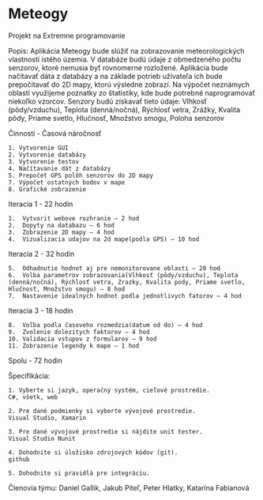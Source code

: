 # Meteogy
Projekt na Extremne programovanie

Popis:
Aplikácia Meteogy bude slúžiť na zobrazovanie meteorologických vlastností istého územia. V databáze budú údaje z obmedzeného počtu senzorov,
ktoré nemusia byť rovnomerne rozložené. Aplikácia bude načítavať dáta z databázy a na základe potrieb užívateľa ich bude prepočítavať
do 2D mapy, ktorú výsledne zobrazí. Na výpočet neznámych oblastí využijeme poznatky zo štatistiky, kde bude potrebné naprogramovať niekoľko vzorcov.
Senzory budú získavať tieto údaje:
	Vlhkosť (pôdy/vzduchu),
	Teplota (denná/nočná),
	Rýchlosť vetra,
	Zrážky,
	Kvalita pôdy,
	Priame svetlo,
	Hlučnosť,
	Množstvo smogu,
	Poloha senzorov

	
Činnosti - Časová náročnosť

	1. Vytvorenie GUI
	2. Vytvorenie databázy
	3. Vytvorenie testov
	4. Načítavanie dát z databázy
	5. Prepočet GPS polôh senzorov do 2D mapy
	7. Výpočet ostatných bodov v mape
	8. Grafické zobrazenie


Iteracia 1 - 22 hodin


	1.	Vytvorit webove rozhranie – 2 hod
	2.	Dopyty na databazu – 6 hod
	3.	Zobrazenie 2D mapy – 4 hod
	4.	Vizualizacia udajov na 2d mape(podla GPS) – 10 hod


Iteracia 2 - 32 hodin


	5.	Odhadnutie hodnot aj pre nemonitorovane oblasti – 20 hod
	6.	Volba parametrov zobrazovania(Vlhkosť (pôdy/vzduchu), Teplota (denná/nočná), Rýchlosť vetra, Zrazky, Kvalita pody, Priame svetlo, Hlučnosť, Množstvo smogu) – 8 hod
	7.	Nastavenie idealnych hodnot podla jednotlivych fatorov – 4 hod


Iteracia 3 - 18 hodin


	8.	Voľba podla časoveho rozmedzia(datum od do) – 4 hod
	9.	Zvolenie dolezitych faktorov – 4 hod
	10.	Validacia vstupov z formularov – 9 hod
	11.	Zobrazenie legendy k mape – 1 hod


Spolu - 72 hodin


Špecifikácia:

	1. Vyberte si jazyk, operačný systém, cieľové prostredie.
	C#, všetk, web
	
	2. Pre dané podmienky si vyberte vývojové prostredie.
	Visual Studio, Xamarin
	
	3. Pre dané vývojové prostredie si nájdite unit tester.
	Visual Studio Nunit
	
	4. Dohodnite si úložisko zdrojových kódov (git).
	github
	
	5. Dohodnite si pravidlá pre integráciu.

Členovia týmu:
Daniel Gallik, Jakub Piteľ, Peter Hlatky, Katarína Fabianová
